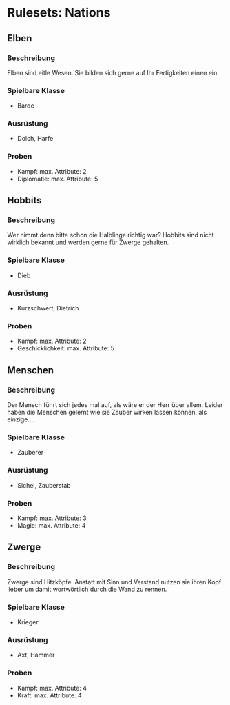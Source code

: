 # Rulesets: Nations

## Elben
### Beschreibung
Elben sind eitle Wesen. Sie bilden sich gerne auf Ihr Fertigkeiten einen ein. 
### Spielbare Klasse
- Barde
### Ausrüstung
- Dolch, Harfe
### Proben
- Kampf: max. Attribute: 2
- Diplomatie: max. Attribute: 5

## Hobbits
### Beschreibung
Wer nimmt denn bitte schon die Halblinge richtig war? Hobbits sind nicht wirklich bekannt und werden gerne für Zwerge gehalten.
### Spielbare Klasse
- Dieb
### Ausrüstung
- Kurzschwert, Dietrich
### Proben
- Kampf: max. Attribute: 2
- Geschicklichkeit: max. Attribute: 5

## Menschen
### Beschreibung
Der Mensch führt sich jedes mal auf, als wäre er der Herr über allem. Leider haben die Menschen gelernt wie sie Zauber wirken lassen können, als einzige....
### Spielbare Klasse
- Zauberer
### Ausrüstung
- Sichel, Zauberstab
### Proben
- Kampf: max. Attribute: 3
- Magie: max. Attribute: 4

## Zwerge
### Beschreibung
Zwerge sind Hitzköpfe. Anstatt mit Sinn und Verstand nutzen sie ihren Kopf lieber um damit wortwörtlich durch die Wand zu rennen.
### Spielbare Klasse
- Krieger
### Ausrüstung
- Axt, Hammer
### Proben
- Kampf: max. Attribute: 4
- Kraft: max. Attribute: 4

